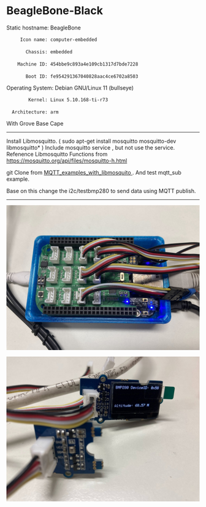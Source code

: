 # BeagleBone-Black

   Static hostname: BeagleBone
   
         Icon name: computer-embedded
         
           Chassis: embedded
           
        Machine ID: 454bbe9c893a4e109cb1317d7bde7228
        
           Boot ID: fe954291367040828aac4ce6702a8503
           
  Operating System: Debian GNU/Linux 11 (bullseye)
  
            Kernel: Linux 5.10.168-ti-r73
            
      Architecture: arm
      
With Grove Base Cape

<hr>

Install Libmosquitto. ( sudo apt-get install mosquitto mosquitto-dev libmosquitto* ) Include mosquitto service , but not use the service. Refenence Libmosquitto Functions from https://mosquitto.org/api/files/mosquitto-h.html 

git Clone from <a href="https://github.com/positronic57/MQTT_examples_with_libmosquito" target="_blank"> MQTT_examples_with_libmosquito </a>. And test mqtt_sub example. 

Base on this change the i2c/testbmp280 to send data using MQTT publish.

<hr>

![alt text][def1]

[def1]: images/IMG_4914.jpg

![alt text][def2]

[def2]: images/IMG_4915.jpg
